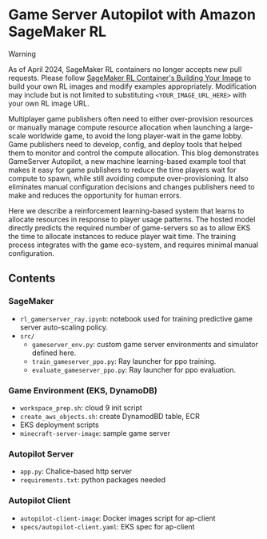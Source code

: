 # Game Server Autopilot with Amazon SageMaker RL

> [!WARNING]
> As of April 2024, SageMaker RL containers no longer accepts new pull requests. Please follow [SageMaker RL Container's Building Your Image](https://github.com/aws/sagemaker-rl-container/tree/master?tab=readme-ov-file#building-your-image) to build your own RL images and modify examples appropriately. Modification may include but is not limited to substituting `<YOUR_IMAGE_URL_HERE>` with your own RL image URL.

Multiplayer game publishers often need to either over-provision resources or manually manage compute resource allocation when launching a large-scale worldwide game, to avoid the long player-wait in the game lobby. Game publishers need to develop, config, and deploy tools that helped them to monitor and control the compute allocation. This blog demonstrates GameServer Autopilot, a new machine learning-based example tool that makes it easy for game publishers to reduce the time players wait for compute to spawn, while still avoiding compute over-provisioning. It also eliminates manual configuration decisions and changes publishers need to make and reduces the opportunity for human errors.

Here we describe a reinforcement learning-based system that learns to allocate resources in response to player usage patterns. The hosted model directly predicts the required number of game-servers so as to allow EKS the time to allocate instances to reduce player wait time. The training process integrates with the game eco-system, and requires minimal manual configuration.

## Contents

### SageMaker

  * `rl_gamerserver_ray.ipynb`: notebook used for training predictive game server auto-scaling policy.
  * `src/`
     * `gameserver_env.py`: custom game server environments and simulator defined here.
     * `train_gameserver_ppo.py`: Ray launcher for ppo training.
     * `evaluate_gameserver_ppo.py`: Ray launcher for ppo evaluation.

### Game Environment (EKS, DynamoDB)

  * `workspace_prep.sh`: cloud 9 init script
  * `create_aws_objects.sh`: create DynamodBD table, ECR
  * EKS deployment scripts
  * `minecraft-server-image`: sample game server

### Autopilot Server

  * `app.py`: Chalice-based http server
  * `requirements.txt`: python packages needed

### Autopilot Client

  * `autopilot-client-image`: Docker images script for ap-client
  * `specs/autopilot-client.yaml`: EKS spec for ap-client
